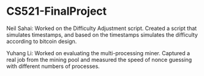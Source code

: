 # CS521-FinalProject

Neil Sahai:
Worked on the Difficulty Adjustment script. Created a script that simulates timestamps, and based on the timestamps simulates the difficulty according to bitcoin design. 


Yuhang Li:
Worked on evaluating the multi-processing miner. Captured a real job from the mining pool and measured the speed of nonce guessing with different numbers of processes.
